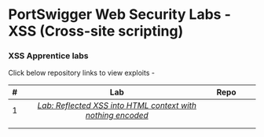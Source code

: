 # PortSwigger Web Security Labs - XSS (Cross-site scripting)

### XSS Apprentice labs
Click below repository links to view exploits -


| #  | Lab  | Repo  |   |   |
|:-:|:-:|:-:|---|---|
|  1 | *[Lab: Reflected XSS into HTML context with nothing encoded](https://portswigger.net/web-security/cross-site-scripting/reflected/lab-html-context-nothing-encoded)*  |   |   |   |
|   |   |   |   |   |
|   |   |   |   |   |